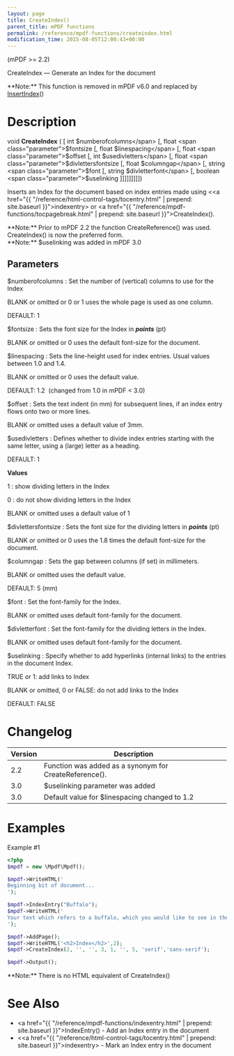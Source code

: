 ```yaml
---
layout: page
title: CreateIndex()
parent_title: mPDF functions
permalink: /reference/mpdf-functions/createindex.html
modification_time: 2015-08-05T12:00:43+00:00
---
```


(mPDF >= 2.2)

CreateIndex — Generate an Index for the document

<div class="alert alert-info" role="alert" markdown="1">
  **Note:** This function is removed in mPDF v6.0 and replaced by <a href="{{ "/reference/mpdf-functions/insertindex.html" | prepend: site.baseurl }}">InsertIndex</a>()
</div>

# Description

void **CreateIndex** (
 [ int <span class="parameter">$numberofcolumns</span> 
[, float <span class="parameter">$fontsize</span> 
[, float <span class="parameter">$linespacing</span> 
[, float <span class="parameter">$offset</span> 
[, int <span class="parameter">$usedivletters</span> 
[, float <span class="parameter">$divlettersfontsize</span> 
[, float <span class="parameter">$columngap</span> 
[, string <span class="parameter">$font</span> 
[, string <span class="parameter">$divletterfont</span> 
[, boolean <span class="parameter">$uselinking</span> 
]]]]]]]]])

Inserts an Index for the document based on index entries made using &lt;<a href="{{ "/reference/html-control-tags/tocentry.html" | prepend: site.baseurl }}">indexentry</a>&gt; or <a href="{{ "/reference/mpdf-functions/tocpagebreak.html" | prepend: site.baseurl }}">CreateIndex()</a>.

<div class="alert alert-info" role="alert" markdown="1">
  **Note:** Prior to mPDF 2.2 the function CreateReference() was used. CreateIndex() is now the preferred form.
</div>

<div class="alert alert-info" role="alert" markdown="1">
  **Note:** <span class="parameter">$uselinking</span> was added in mPDF 3.0
</div>

## Parameters

<span class="parameter">$numberofcolumns</span>
: Set the number of (vertical) columns to use for the Index

  <span class="smallblock">BLANK</span> or omitted or 0 or 1 uses the whole page is used as one column.

  <span class="smallblock">DEFAULT</span>: 1

<span class="parameter">$fontsize</span>
: Sets the font size for the Index in ***points*** (pt)

  <span class="smallblock">BLANK</span> or omitted or 0 uses the default font-size for the document.

<span class="parameter">$linespacing</span>
: Sets the line-height used for index entries. Usual values between 1.0 and 1.4.

  <span class="smallblock">BLANK</span> or omitted or 0 uses the default value.

  <span class="smallblock">DEFAULT</span>: 1.2  (changed from 1.0 in mPDF &lt; 3.0)

<span class="parameter">$offset</span>
: Sets the text indent (in mm) for subsequent lines, if an index entry flows onto two or more lines.

  <span class="smallblock">BLANK</span> or omitted uses a default value of 3mm.

<span class="parameter">$usedivletters</span>
: Defines whether to divide index entries starting with the same letter, using a (large) letter as a heading.

  <span class="smallblock">DEFAULT</span>: 1

  **Values**

  1
  : show dividing letters in the Index

  0
  : do not show dividing letters in the Index

  <span class="smallblock">BLANK</span> or omitted uses a default value of 1

<span class="parameter">$divlettersfontsize</span>
: Sets the font size for the dividing letters in ***points*** (pt)

  <span class="smallblock">BLANK</span> or omitted or 0 uses the 1.8 times the default font-size for the document.

<span class="parameter">$columngap</span>
: Sets the gap between columns (if set) in millimeters.

  <span class="smallblock">BLANK</span> or omitted uses the default value.

  <span class="smallblock">DEFAULT</span>: 5 (mm)

<span class="parameter">$font </span>
: Set the font-family for the Index.

  <span class="smallblock">BLANK</span> or omitted uses default font-family for the document.

<span class="parameter">$divletterfont </span>
: Set the font-family for the dividing letters in the Index.

  <span class="smallblock">BLANK</span> or omitted uses default font-family for the document.

<span class="parameter">$uselinking</span>
: Specify whether to add hyperlinks (internal links) to the entries in the document Index.

  <span class="smallblock">TRUE</span> or 1: add links to Index

  <span class="smallblock">BLANK</span> or omitted, 0 or <span class="smallblock">FALSE</span>: do not add links to the Index

  <span class="smallblock">DEFAULT</span>: <span class="smallblock">FALSE</span>


# Changelog

<table class="table"> <thead>
<tr> 
  <th>Version</th>
  <th>Description</th> 
</tr>
</thead> <tbody>
<tr>
  <td>2.2</td>
  <td>Function was added as a synonym for CreateReference().</td>
</tr>
<tr>
  <td>3.0</td>
  <td><span class="parameter">$uselinking</span> parameter was added</td>
</tr>
<tr>
  <td>3.0</td>
  <td>Default value for <span class="parameter">$linespacing</span> changed to 1.2</td>
</tr>
</tbody> </table>

# Examples

Example #1

```php
<?php
$mpdf = new \Mpdf\Mpdf();

$mpdf->WriteHTML('
Beginning bit of document...
');

$mpdf->IndexEntry("Buffalo");
$mpdf->WriteHTML('
Your text which refers to a buffalo, which you would like to see in the Index
');

$mpdf->AddPage();
$mpdf->WriteHTML('<h2>Index</h2>',2);
$mpdf->CreateIndex(2, '', '', 3, 1, '', 5, 'serif','sans-serif');

$mpdf->Output();


```

<div class="alert alert-info" role="alert" markdown="1">
  **Note:** There is no HTML equivalent of CreateIndex()
</div>

# See Also

* <a href="{{ "/reference/mpdf-functions/indexentry.html" | prepend: site.baseurl }}">IndexEntry()</a> - Add an Index entry in the document
* &lt;<a href="{{ "/reference/html-control-tags/tocentry.html" | prepend: site.baseurl }}">indexentry</a>&gt; - Mark an Index entry in the document 
